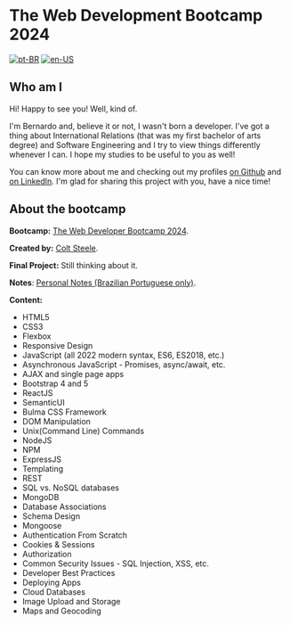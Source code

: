 # The Web Development Bootcamp 2024

[![pt-BR](https://img.shields.io/badge/lang-pt--BR-green)](/README.md)
[![en-US](https://img.shields.io/badge/lang-en--US-blue)](/README.en-US.md)

## Who am I

Hi! Happy to see you! Well, kind of.

I'm Bernardo and, believe it or not, I wasn't born a developer. I've got a thing about International Relations (that was my first bachelor of arts degree) and Software Engineering and I try to view things differently whenever I can. I hope my studies to be useful to you as well!

You can know more about me and checking out my profiles [on Github](https://github.com/bernalves) and [on LinkedIn](https://www.linkedin.com/in/santosalbirwt/). I'm glad for sharing this project with you, have a nice time!

## About the bootcamp

**Bootcamp:** [The Web Developer Bootcamp 2024](https://github.com/Colt/TheWebDeveloperBootcampSolutions).

**Created by:**  [Colt Steele](https://www.youtube.com/c/ColtSteeleCode).

**Final Project:** Still thinking about it.

**Notes**: [Personal Notes (Brazilian Portuguese only)](/personalNotes).

**Content:**

- HTML5
- CSS3
- Flexbox
- Responsive Design
- JavaScript (all 2022 modern syntax, ES6, ES2018, etc.)
- Asynchronous JavaScript - Promises, async/await, etc.
- AJAX and single page apps
- Bootstrap 4 and 5
- ReactJS
- SemanticUI
- Bulma CSS Framework
- DOM Manipulation
- Unix(Command Line) Commands
- NodeJS
- NPM
- ExpressJS
- Templating
- REST
- SQL vs. NoSQL databases
- MongoDB
- Database Associations
- Schema Design
- Mongoose
- Authentication From Scratch
- Cookies & Sessions
- Authorization
- Common Security Issues - SQL Injection, XSS, etc.
- Developer Best Practices
- Deploying Apps
- Cloud Databases
- Image Upload and Storage
- Maps and Geocoding
